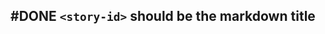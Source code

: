 ## #DONE `<story-id>` should be the markdown title
<!-- #task -->
<!-- created:2023-09-12T13:05:36.057Z task-id:pSyPB group:"Ungrouped Tasks" story-id:Import-tasks order:30 -->
